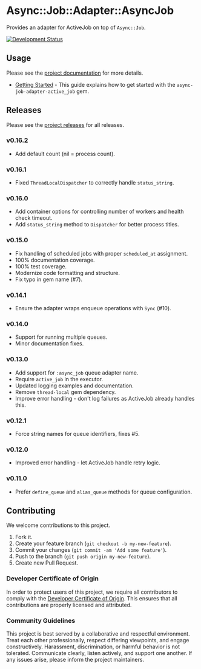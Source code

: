 # Async::Job::Adapter::AsyncJob

Provides an adapter for ActiveJob on top of `Async::Job`.

[![Development Status](https://github.com/socketry/async-job-adapter-active_job/workflows/Test/badge.svg)](https://github.com/socketry/async-job-adapter-active_job/actions?workflow=Test)

## Usage

Please see the [project documentation](https://socketry.github.io/async-job-adapter-active_job/) for more details.

  - [Getting Started](https://socketry.github.io/async-job-adapter-active_job/guides/getting-started/index) - This guide explains how to get started with the `async-job-adapter-active_job` gem.

## Releases

Please see the [project releases](https://socketry.github.io/async-job-adapter-active_job/releases/index) for all releases.

### v0.16.2

  - Add default count (nil = process count).

### v0.16.1

  - Fixed `ThreadLocalDispatcher` to correctly handle `status_string`.

### v0.16.0

  - Add container options for controlling number of workers and health check timeout.
  - Add `status_string` method to `Dispatcher` for better process titles.

### v0.15.0

  - Fix handling of scheduled jobs with proper `scheduled_at` assignment.
  - 100% documentation coverage.
  - 100% test coverage.
  - Modernize code formatting and structure.
  - Fix typo in gem name (\#7).

### v0.14.1

  - Ensure the adapter wraps enqueue operations with `Sync` (\#10).

### v0.14.0

  - Support for running multiple queues.
  - Minor documentation fixes.

### v0.13.0

  - Add support for `:async_job` queue adapter name.
  - Require `active_job` in the executor.
  - Updated logging examples and documentation.
  - Remove `thread-local` gem dependency.
  - Improve error handling - don't log failures as ActiveJob already handles this.

### v0.12.1

  - Force string names for queue identifiers, fixes \#5.

### v0.12.0

  - Improved error handling - let ActiveJob handle retry logic.

### v0.11.0

  - Prefer `define_queue` and `alias_queue` methods for queue configuration.

## Contributing

We welcome contributions to this project.

1.  Fork it.
2.  Create your feature branch (`git checkout -b my-new-feature`).
3.  Commit your changes (`git commit -am 'Add some feature'`).
4.  Push to the branch (`git push origin my-new-feature`).
5.  Create new Pull Request.

### Developer Certificate of Origin

In order to protect users of this project, we require all contributors to comply with the [Developer Certificate of Origin](https://developercertificate.org/). This ensures that all contributions are properly licensed and attributed.

### Community Guidelines

This project is best served by a collaborative and respectful environment. Treat each other professionally, respect differing viewpoints, and engage constructively. Harassment, discrimination, or harmful behavior is not tolerated. Communicate clearly, listen actively, and support one another. If any issues arise, please inform the project maintainers.
